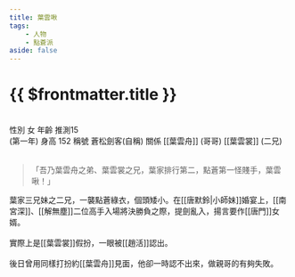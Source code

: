 ```yaml
---
title: 葉雲啾
tags:
    - 人物
    - 點蒼派
aside: false
---
```


# {{ $frontmatter.title }}

<ChTabs position="bottom">
	<ChTab title="初識">
		<ChMeet 
			src='/images/characters/girl_2/special2.webp' 
			nameMain='葉雲啾'
			desc='葉家排行第二，點蒼第一怪賤手。<br>是葉雲裳作案後，用以推卸責任的第二重身份。'
			:animation=true
		/>
	</ChTab>
</ChTabs>
<br>

<InfoList>
	<Info title='角色資料' :open=true>
		<table>
			<ChTr>
				<ChTd isTitle=true>
					性別
				</ChTd>
				<ChTd>
					女
				</ChTd>
			</ChTr>
			<ChTr>
				<ChTd isTitle=true>
					年齡
				</ChTd>
				<ChTd>
					推測15<br>(第一年)
				</ChTd>
			</ChTr>
			<ChTr>
				<ChTd isTitle=true>
					身高
				</ChTd>
				<ChTd>
					152
				</ChTd>
			</ChTr>
			<ChTr>
				<ChTd isTitle=true>
					稱號
				</ChTd>
				<ChTd>
					蒼松劍客(自稱)
				</ChTd>
			</ChTr>
			<ChTr>
				<ChTd isTitle=true position='center'>
					關係
				</ChTd>
			</ChTr>
			<ChTr>
				<ChTd position='center'>
					[[葉雲舟]] (哥哥)
				</ChTd>
			</ChTr>
			<ChTr>
				<ChTd position='center'>
					[[葉雲裳]] (二兄)
				</ChTd>
			</ChTr>
		</table>
	</Info>
</InfoList>

> 「吾乃葉雲舟之弟、葉雲裳之兄，葉家排行第二，點蒼第一怪賤手，葉雲啾！」

葉家三兄妹之二兄，一襲點蒼綠衣，個頭矮小。在[[唐默鈴|小師妹]]婚宴上，[[南宮深]]、[[解無塵]]二位高手入場將決勝負之際，提劍亂入，揚言要作[[唐門]]女婿。
<br><br>
實際上是[[葉雲裳]]假扮，一眼被[[趙活]]認出。
<br><br>
後日曾用同樣打扮約[[葉雲舟]]見面，他卻一時認不出來，做親哥的有夠失敗。
